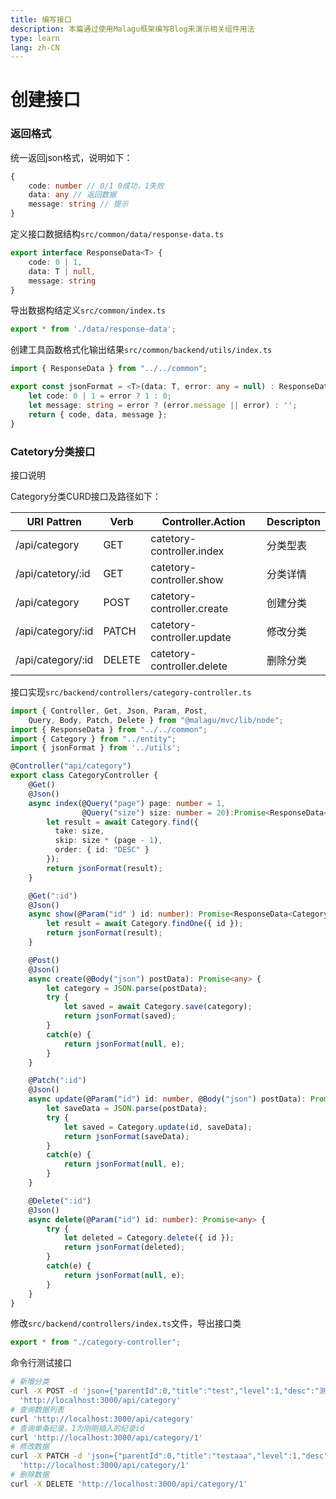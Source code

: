 ```yaml
---
title: 编写接口
description: 本篇通过使用Malagu框架编写Blog来演示相关组件用法
type: learn
lang: zh-CN
---
```


# 创建接口

### 返回格式

统一返回json格式，说明如下：

```ts
{
    code: number // 0/1 0成功，1失败
    data: any // 返回数据
    message: string // 提示
}
```

定义接口数据结构`src/common/data/response-data.ts`

```ts
export interface ResponseData<T> {
    code: 0 | 1,
    data: T | null,
    message: string
}
```

导出数据构结定义`src/common/index.ts`

```ts
export * from './data/response-data';
```

创建工具函数格式化输出结果`src/common/backend/utils/index.ts`

```ts
import { ResponseData } from "../../common";

export const jsonFormat = <T>(data: T, error: any = null) : ResponseData<T> => {
    let code: 0 | 1 = error ? 1 : 0;
    let message: string = error ? (error.message || error) : '';
    return { code, data, message };
}
```


### Catetory分类接口

接口说明

Category分类CURD接口及路径如下：

| URI Pattren       | Verb   | Controller.Action          | Descripton |
| ----              | ----   | ----                       | ----       |
| /api/category     | GET    | catetory-controller.index  | 分类型表   |
| /api/catetory/:id | GET    | catetory-controller.show   | 分类详情   |
| /api/category     | POST   | catetory-controller.create | 创建分类   |
| /api/category/:id | PATCH  | catetory-controller.update | 修改分类   |
| /api/category/:id | DELETE | catetory-controller.delete | 删除分类   |

接口实现`src/backend/controllers/category-controller.ts`

```ts
import { Controller, Get, Json, Param, Post,
    Query, Body, Patch, Delete } from "@malagu/mvc/lib/node";
import { ResponseData } from "../../common";
import { Category } from "../entity";
import { jsonFormat } from '../utils';

@Controller("api/category")
export class CategoryController {
    @Get()
    @Json()
    async index(@Query("page") page: number = 1,
                @Query("size") size: number = 20):Promise<ResponseData<Category[]>> {
        let result = await Category.find({ 
          take: size,
          skip: size * (page - 1),
          order: { id: "DESC" }
        });
        return jsonFormat(result);
    }

    @Get(":id")
    @Json()
    async show(@Param("id" ) id: number): Promise<ResponseData<Category>> {
        let result = await Category.findOne({ id });
        return jsonFormat(result);
    }

    @Post()
    @Json()
    async create(@Body("json") postData): Promise<any> {
        let category = JSON.parse(postData);
        try {
            let saved = await Category.save(category);
            return jsonFormat(saved);
        }
        catch(e) {
            return jsonFormat(null, e);
        }
    }

    @Patch(":id")
    @Json()
    async update(@Param("id") id: number, @Body("json") postData): Promise<any> {
        let saveData = JSON.parse(postData);
        try {
            let saved = Category.update(id, saveData);
            return jsonFormat(saveData);
        }
        catch(e) {
            return jsonFormat(null, e);
        }
    }

    @Delete(":id")
    @Json()
    async delete(@Param("id") id: number): Promise<any> {
        try {
            let deleted = Category.delete({ id });
            return jsonFormat(deleted);
        }
        catch(e) {
            return jsonFormat(null, e);
        }
    }
}
```

修改`src/backend/controllers/index.ts`文件，导出接口类

```ts
export * from "./category-controller";
```

命令行测试接口

```bash
# 新增分类
curl -X POST -d 'json={"parentId":0,"title":"test","level":1,"desc":"测试分类"}' \
  'http://localhost:3000/api/category'
# 查询数据列表
curl 'http://localhost:3000/api/category'
# 查询单条纪录，1为刚刚插入的纪录id
curl 'http://localhost:3000/api/category/1'
# 修改数据
curl -X PATCH -d 'json={"parentId":0,"title":"testaaa","level":1,"desc":"测试分类"}' \
  'http://localhost:3000/api/category/1'
# 删除数据
curl -X DELETE 'http://localhost:3000/api/category/1'
```
